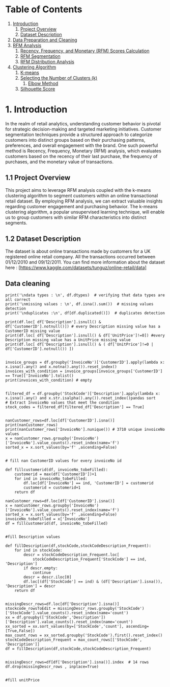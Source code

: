 # Table of Contents
1. [Introduction](#Introduction)
   1. [Project Overview](#project-overview)
   2. [Dataset Description](#dataset-description)
2. [Data Preparation and Cleaning](#data-cleaning)
3. [RFM Analysis](#rfm-analysis)
   1. [Recency, Frequency, and Monetary (RFM) Scores Calculation](#rfm-scores)
   2. [RFM Segmentation](#rfm-segmentation)
   3. [RFM Distribution Analysis](#rfm-distribution)
4. [Clustering Algorithm](#clustering-algorithm)
   1. [K-means](#k-means)
   2. [Selecting the Number of Clusters (k)](#number-of-clusters)
      1. [Elbow Method](#elbow-method)
   3. [Silhouette Score](#silhouette-score)




# 1. Introduction
In the realm of retail analytics, understanding customer behavior is pivotal for strategic decision-making and targeted marketing initiatives. Customer segmentation techniques provide a structured approach to categorize customers into distinct groups based on their purchasing patterns, preferences, and overall engagement with the brand. One such powerful method is Recency, Frequency, Monetary (RFM) analysis, which evaluates customers based on the recency of their last purchase, the frequency of purchases, and the monetary value of transactions.

## 1.1 Project Overview

This project aims to leverage RFM analysis coupled with the k-means clustering algorithm to segment customers within an online transactional retail dataset. By employing RFM analysis, we can extract valuable insights regarding customer engagement and purchasing behavior. The k-means clustering algorithm, a popular unsupervised learning technique, will enable us to group customers with similar RFM characteristics into distinct segments.


## 1.2 Dataset Description

The dataset is about online transactions made by customers for a UK registered online retail company. All the transactions occurred between 01/12/2010 and 09/12/2011. You can find more information about the dataset here : [https://www.kaggle.com/datasets/tunguz/online-retail/data]





## Data cleaning

```  
print('\ndata types : \n', df.dtypes)  # verifying that data types are all correct
print('\nmissing values : \n', df.isna().sum())  # missing values detection
print('\nduplicates :\n', df[df.duplicated()])  # duplicates detection

print(df.loc[ df['Description'].isnull() & df['CustomerID'].notnull()]) # every Description missing value has a CustomerID missing value
print(df.loc[ df['Description'].isnull() & df['UnitPrice']!=0]) #every Description missing value has a UnitPrice missing value
print(df.loc[ df['Description'].isnull() & ( df['UnitPrice']!=0 | df['CustomerID'].notnull()) ])


invoice_groups = df.groupby('InvoiceNo')['CustomerID'].apply(lambda x: x.isna().any() and x.notna().any()).reset_index()
invoices_with_condition = invoice_groups[invoice_groups['CustomerID'] == True]['InvoiceNo'].tolist()
print(invoices_with_condition) # empty


filtered_df = df.groupby('StockCode')['Description'].apply(lambda x: x.isna().any() and x.str.isalpha().any()).reset_index()pandas sort
# Extract InvoiceNo values that meet the condition
stock_codes = filtered_df[filtered_df['Description'] == True]


nanCustomer_rows=df.loc[df['CustomerID'].isna()]
print(nanCustomer_rows)
print(nanCustomer_rows['InvoiceNo'].nunique()) # 3710 unique invoiceNo values
x = nanCustomer_rows.groupby('InvoiceNo')['InvoiceNo'].value_counts().reset_index(name='f')
sorted_x = x.sort_values(by='f' ,ascending=False)


# fill nan CustomerID values for every invoiceNo id

def fillcustomerid(df, invoiceNo_tobeFilled):
    customerid = max(df['CustomerID'])+1
    for ind in invoiceNo_tobeFilled:
        df.loc[df['InvoiceNo'] == ind, 'CustomerID'] = customerid
        customerid = customerid+1
    return df

nanCustomer_rows=df.loc[df['CustomerID'].isna()]
x = nanCustomer_rows.groupby('InvoiceNo')['InvoiceNo'].value_counts().reset_index(name='f')
sorted_x = x.sort_values(by='f' ,ascending=False)
invoiceNo_tobeFilled = x['InvoiceNo']
df = fillcustomerid(df, invoiceNo_tobeFilled)


#fill Description values

def fillDescription(df,stockCode,stockCodeDescription_Frequent):
    for ind in stockCode:
        descr = stockCodeDescription_Frequent.loc[
            stockCodeDescription_Frequent['StockCode'] == ind, 'Description']
        if descr.empty:
            continue
        descr = descr.iloc[0]
        df.loc[(df['StockCode'] == ind) & (df['Description'].isna()), 'Description'] = descr
    return df


missingDescr_rows=df.loc[df['Description'].isna()]
stockcode_rowsToEdit = missingDescr_rows.groupby('StockCode')['StockCode'].value_counts().reset_index(name='count')
xx = df.groupby(['StockCode','Description'])['Description'].value_counts().reset_index(name='count')
xx_sorted = xx.sort_values(by=['StockCode','count'], ascending=[True,False])
max_count_rows = xx_sorted.groupby('StockCode').first().reset_index()
stockCodeDescription_Frequent = max_count_rows[['StockCode', 'Description']]
df = fillDescription(df,stockCode,stockCodeDescription_Frequent)


missingDescr_rows=df[df['Description'].isna()].index  # 14 rows
df.drop(missingDescr_rows , inplace=True)


#fill unitPrice

```




